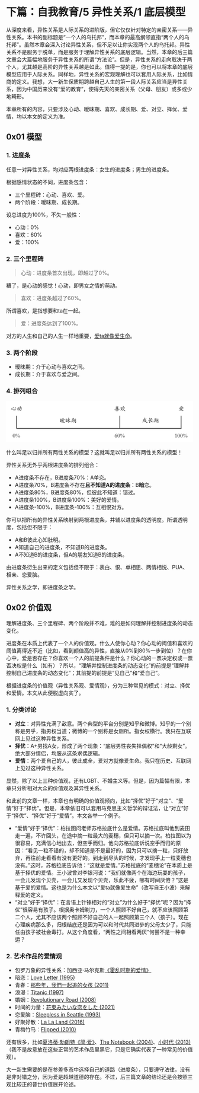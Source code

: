 # 下篇：自我教育/5 异性关系/1 底层模型

从深度来看，异性关系是人际关系的进阶版，但它仅仅针对特定的亲密关系——异性关系。本书的副标题是“一个人的乌托邦”，而本章的最高纲领直指“两个人的乌托邦”。虽然本章会深入讨论异性关系，但不足以让你实现两个人的乌托邦。异性关系不是服务于脱单，而是服务于理解异性关系的底层逻辑。当然，本章的后三篇文章会大篇幅地服务于异性关系的所谓“方法论”。但是，异性关系的走向取决于两个人，尤其越是高阶的异性关系越是如此。值得一提的是，你也可以将本章的底层模型应用于人际关系。同样地，异性关系的宏观理解也可以套用人际关系，比如情商的定义。我想，大一新生保质期跨越自己人生的第一段人际关系应当是异性关系，因为中国历来没有“爱的教育”，使得先天的亲密关系（父母、朋友）或多或少地畸形。

本章所有的内容，只要涉及心动、暧昧期、喜欢、成长期、爱、对立、择优、爱情，均以本文的定义为准。

## 0x01 模型

### 1. 进度条

任意一对异性关系，均对应两根进度条：女生的进度条；男生的进度条。

根据感情状态的不同，进度条包含：

- 三个里程碑：心动、喜欢、爱。
- 两个阶段：暧昧期、成长期。

设总进度为100%，不失一般性：

- 心动：0%
- 喜欢：60%
- 爱：100%

### 2. 三个里程碑

> 心动：进度条首次出现，即越过了0%。

糟了，是心动的感觉！心动，即男女之情的萌动。

> 喜欢：进度条越过了60%。

所谓喜欢，是指想要和ta在一起。

> 爱：进度条达到了100%。

对方的人生和自己的人生一样地重要，[爱ta就像爱生命](https://book.douban.com/subject/35010184/)。

### 3. 两个阶段

- 暧昧期：介于心动与喜欢之间。
- 成长期：介于喜欢与爱之间。

### 4. 排列组合

![5-1-model.png](https://raw.githubusercontent.com/Anticorianderist/de-vegetable/main/assets/figures/5-1-model.png)

什么叫足以归并所有两性关系的模型？这就叫足以归并所有两性关系的模型！

异性关系无外乎两根进度条的排列组合：

- A进度条不存在，B进度条70%：A单恋。
- A进度条70%，B进度条不存在**且不知道A的进度条**：B**暗**恋。
- A进度条80%，B进度条80%，但彼此不知道：错过。
- A进度条100%，B进度条100%：美好的爱情。
- A进度条-100%，B进度条-100%：互相恨对方。

你可以把所有的异性关系映射到两根进度条，并辅以进度条的透明度。所谓透明度，包括但不限于：

- A和B彼此心知肚明。
- A知道自己的进度条，不知道B的进度条。
- A不知道B的进度条，但A的朋友知道B的进度条。

由进度条衍生出来的定义包括但不限于：表白、恨、单相思、两情相悦、PUA、相亲、恋爱脑。

异性关系之学，即进度条之学。

## 0x02 价值观

理解进度条、三个里程碑、两个阶段并不难，难的是如何理解并控制进度条的动态变化。

进度条在本质上代表了一个人的价值观。什么人使你心动？你心动的阈值和喜欢的阈值离得近不近（比如，看到颜值高的异性，直接从0%到80%一步到位）？在你心中，爱是否存在？你喜欢一个人的前提条件是什么？你心动的一票决定权或一票否决权是什么（如有）？所以，“理解并控制进度条的动态变化”的前提是“理解并控制自己进度条的动态变化”；其前提的前提是“见自己”和“爱自己”。

根据进度条的价值观（异性关系观、爱情观），分为三种常见的模式：对立、择优和爱情。本文从此便脱虚向实了。

### 1. 分类讨论

- **对立**：对异性充满了敌意。两个典型的平台分别是知乎和微博。知乎的一个别称是男乎，指男权当道；微博的一个别称是女厕所。指女权横行。我只在互联网上见过这种异性关系。
- **择优**：A+男找A女，形成了两个现象：“底层男性丧失择偶权”和“大龄剩女”。绝大部分情侣，均服从这条求偶逻辑。
- **爱情**：两个爱自己的人，彼此成全，爱对方就像爱生命。我只在历史、互联网上见过这种异性关系。

显然，除了以上三种价值观，还有LGBT、不婚主义等。但是，因为篇幅有限，本章只分析相对大众的价值观及其异性关系。

和此前的文章一样，本章也有明确的价值观倾向，比如“择优”好于“对立”、“爱情”好于“择优”。但是，本章依旧可以套用马克思主义哲学的辩证法，让“对立”好于“择优”、“择优”好于“爱情”。本文各举一个例子。

- “爱情”好于“择优”：柏拉图问老师苏格拉底什么是爱情。苏格拉底叫他到麦田走一遍，不许回头，在途中摘一粒最大的麦穗，但只可以摘一次。柏拉图以为很容易，充满信心地出去，但空手而归。他向苏格拉底诉说空手而归的原因：“看见一粒不错的，却不知道是不是最好的，因为只可以摘一粒，只好放弃，再往前走看看有没有更好的。到走到尽头的时候，才发现手上一粒麦穗也没有。”这时，苏格拉底告诉他：“这就是爱情。”苏格拉底的“麦穗论”在本质上是基于择优的爱情。王小波曾对李银河说：“我们就像两个在海边玩耍的孩子，一会儿发现个贝壳，一会儿又发现个贝壳，乐此不疲，哪有时间厌倦？”这是基于爱的爱情。这也是为什么本文以“爱ta就像爱生命”（改写自王小波）来解释爱的定义。
- “对立”好于“择优”：在言语上针锋相对的“对立”为什么好于“择优”呢？因为“择优”很容易有孩子。根据奥卡姆剃刀，一个人照顾不好自己，就不应该照顾第二个人，尤其不应该两个照顾不好自己的人一起照顾第三个人（孩子）。现在心理疾病那么多，归根结底还是因为可以和时代共同进步的父母太少了，只能任由孩子被社会毒打。从这个角度看，“两性之间相看两厌”何尝不是一种幸运？

### 2. 艺术作品的爱情观

- 包罗万象的异性关系：加西亚·马尔克斯[《霍乱时期的爱情》](https://book.douban.com/subject/35643308/)
- 暗恋：[Love Letter (1995)](https://movie.douban.com/subject/1292220/)
- 青春：[那些年，我們一起追的女孩 (2011)](https://movie.douban.com/subject/4920528/)
- 浪漫：[Titanic (1997)](https://movie.douban.com/subject/1292722/)
- 婚姻：[Revolutionary Road (2008)](https://movie.douban.com/subject/2037012/)
- 时间的力量：[花束みたいな恋をした (2021)](https://movie.douban.com/subject/34874432/)
- 恋爱脑：[Sleepless in Seattle (1993)](https://movie.douban.com/subject/1298128/)
- 好聚好散：[La La Land (2016)](https://movie.douban.com/subject/25934014/)
- 青梅竹马：[Flipped (2010)](https://movie.douban.com/subject/3319755/)

还有很多，比如[夏洛蒂·勃朗特《简·爱》](https://book.douban.com/subject/35721638/)、[The Notebook (2004)](https://movie.douban.com/subject/1309163/)、[小时代 (2013)](https://movie.douban.com/subject/20376577/)（我不是故意放在这些正常的艺术作品里黑它，只是它确实代表了一种常见的价值观）。

大一新生需要的是在参差多态中选择自己的道路（进度条），只要遵守法律，没有是非对错之分，因为爱是超越道德的存在。不过，后三篇文章的结论还是会按照三观比较正的普世价值展开论述。
